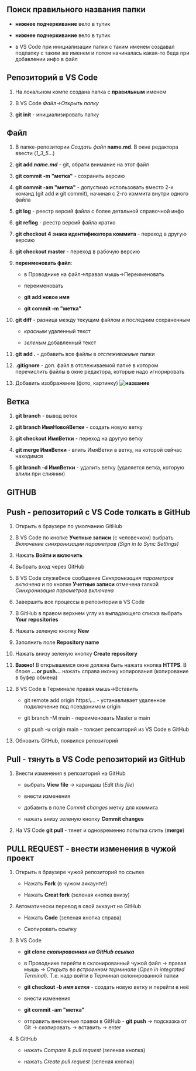 ## Поиск правильного названия папки

* __нижнее подчеркивание__ вело в тупик

* __нижнее подчеркивание__ вело в тупик
* в VS Code при инициализации папки с таким именем создавал подпапку с таким же именем и потом начиналась какая-то беда при добавлении инфо в файл

## Репозиторий в VS Code

1. На локальном компе создана папка с **правильным** именем

2. В VS Code *Файл->Открыть папку*

3. **git init** - инициализировать папку

## Файл

1. В папке-репозитории *Создать файл* **name.md**. В окне редактора ввести  (_1_3_5_...)

2. **git add _name.md_** - git, обрати внимание на этот файл

3. **git commit -m "метка"** - сохранить версию 

4. **git commit -am "метка"** - допустимо использовать вместо 2-х команд (git add и git commit), начиная с 2-го коммита внутри одного файла

5. **git log** - реестр версий файла с более детальной справочной инфо

6. **git reflog** - реестр версий файла кратко

7. **git checkout 4 знака идентификатора коммита** - переход в другую версию

8. **git checkout master** - переход в рабочую версию

9. **переименовать файл**:

    * в Проводнике на файл->правая мышь->Переименовать

    * переименовать

    * __git add новое имя__

    * __git commit -m "метка"__

10. **git diff** - разница между текущим файлом и последним сохраненным

    * _красным_ удаленный текст

    * _зеленым_ добавленный текст

11. **git add .** - добавить все файлы в *отслеживаемые* папки

12. **.gitignore** - доп. файл в отслеживаемой папке в котором перечислить файлы в окне редактора, которые надо игнорировать

13. Добавить изображение (фото, картинку) **![название](name.jpg)**

## Ветка

1. **git branch** - вывод веток

2. **git branch ИмяНовойВетки** - создать новую ветку

3. **git checkout ИмяВетки** - переход на другую ветку

4. **git merge ИмяВетки** - влить ИмяВетки в ветку, на которой сейчас находимся

5. **git branch -d ИмяВетки** - удалить ветку (удаляется ветка, которую влили при слиянии)

## GITHUB

## **Push** - репозиторий с VS Code толкать в GitHub

1. Открыть в браузере по умолчанию GitHub

2. В VS Code по кнопке **Учетные записи** (с человечком) выбрать *Включение синхронизации параметров (Sign in to Sync Settings)*

3. Нажать **Войти и включить**

4. Выбрать вход через GitHub

5. В VS Code служебное сообщение *Синхронизация параметров включена* и по кнопке **Учетные записи** отмечена галкой *Синхронизация параметров включена*

6. Завершить все процессы в репозитории в VS Code

7. В GitHub в правом верхнем углу из выпадающего списка выбрать **Your repositories**

8. Нажать зеленую кнопку **New**

9. Заполнить поле **Repository name**

10. Нажать внизу зеленую кнопку **Create repository**

11. **Важно!** В открывшемся окне должна быть нажата кнопка **HTTPS**. В блоке **...or push...** нажать справа иконку копирования (копирование в буфер обмена)

12. В VS Code в Терминале правая мышь->Вставить

    * git remote add origin https:\\... - устанавливает удаленное подключение под псевдонимом origin
    * git branch -M main - переименовать Master в main

    * git push -u origin main - толкает репозиторий из VS Code в GitHub

13. Обновить GitHub, появился репозиторий

 ## **Pull** - тянуть в VS Code репозиторий из GitHub

 1. Внести изменения в репозиторий на GitHub
   
    * выбрать **View file** -> карандаш (*Edit this file*)

    * внести изменения

    * добавить в поле *Commit changes* метку для коммита

    * нажать внизу зеленую кнопку **Commit changes**

2. На VS Code **git pull** - тянет и одновременно попытка слить (**merge**)

## **PULL REQUEST** - внести изменения в чужой проект

1. Открыть в браузере чужой репозиторий по ссылке

    * Нажать **Fork** (в чужом аккаунте!)

    * Нажать **Creat fork** (зеленая кнопка внизу)

2. Автоматически перевод в свой аккаунт на GitHub

    * Нажать **Code** (зеленая кнопка справа)

    * Скопировать ссылку

3. В VS Code

    * **git clone _скопированная на GitHub ссылка_**

    * в Проводнике перейти в склонированный чужой файл -> правая мышь -> _Открыть во встроенном терминале_ (_Open in integrated Terminal_). Т.е. надо войти в Терминал склонированной папки

    * **git checkout -b _имя ветки_** - создать новую ветку и перейти в неё

    * внести изменения

    * **git commit -am "метка"**

    * отправить внесенные правки в GitHub - **git push** -> подсказка от Git -> скопировать -> вставить -> enter

4. В GitHub

    * нажать *Compare & pull request* (зеленая кнопка)

    * нажать *Create pull request* (зеленая кнопка)
    
    